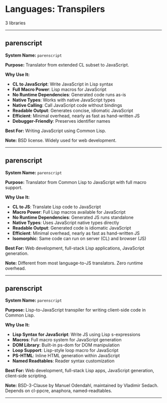 # Languages: Transpilers

3 libraries

---

## parenscript

**System Name:** `parenscript`

**Purpose:** Translator from extended CL subset to JavaScript.

**Why Use It:**
- **CL to JavaScript**: Write JavaScript in Lisp syntax
- **Full Macro Power**: Lisp macros for JavaScript
- **No Runtime Dependencies**: Generated code runs as-is
- **Native Types**: Works with native JavaScript types
- **Native Calling**: Call JavaScript code without bindings
- **Readable Output**: Generates concise, idiomatic JavaScript
- **Efficient**: Minimal overhead, nearly as fast as hand-written JS
- **Debugger-Friendly**: Preserves identifier names

**Best For:** Writing JavaScript using Common Lisp.

**Note:** BSD license. Widely used for web development.

---


## parenscript

**System Name:** `parenscript`

**Purpose:** Translator from Common Lisp to JavaScript with full macro support.

**Why Use It:**
- **CL to JS**: Translate Lisp code to JavaScript
- **Macro Power**: Full Lisp macros available for JavaScript
- **No Runtime Dependencies**: Generated JS runs standalone
- **Native Types**: Uses JavaScript native types directly
- **Readable Output**: Generated code is idiomatic JavaScript
- **Efficient**: Minimal overhead, nearly as fast as hand-written JS
- **Isomorphic**: Same code can run on server (CL) and browser (JS)

**Best For:** Web development, full-stack Lisp applications, JavaScript generation.

**Note:** Different from most language-to-JS translators. Zero runtime overhead.

---


## parenscript

**System Name:** `parenscript`

**Purpose:** Lisp-to-JavaScript transpiler for writing client-side code in Common Lisp.

**Why Use It:**
- **Lisp Syntax for JavaScript**: Write JS using Lisp s-expressions
- **Macros**: Full macro system for JavaScript generation
- **DOM Library**: Built-in ps-dom for DOM manipulation
- **Loop Support**: Lisp-style loop macro for JavaScript
- **PS-HTML**: Inline HTML generation within JavaScript
- **Named Readtables**: Reader syntax customization

**Best For:** Web development, full-stack Lisp apps, JavaScript generation, client-side scripting.

**Note:** BSD-3-Clause by Manuel Odendahl, maintained by Vladimir Sedach. Depends on cl-ppcre, anaphora, named-readtables.

---



